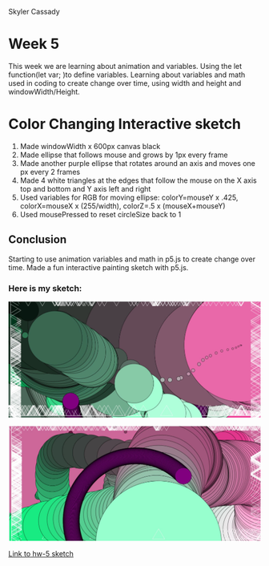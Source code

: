 Skyler Cassady

# Week 5
This week we are learning about animation and variables.  Using the let function(let var; )to define variables.  Learning about variables and math used in coding to create change over time, using width and height and windowWidth/Height.

# Color Changing Interactive sketch
1. Made windowWidth x 600px canvas black
2. Made ellipse that follows mouse and grows by 1px every frame
3. Made another purple ellipse that rotates around an axis and moves one px every 2 frames
4. Made 4 white triangles at the edges that follow the mouse on the X axis top and bottom and Y axis left and right
5. Used variables for RGB for moving ellipse: colorY=mouseY x .425, colorX=mouseX x (255/width), colorZ=.5 x (mouseX+mouseY)
6. Used mousePressed to reset circleSize back to 1

## Conclusion

Starting to use animation variables and math in p5.js to create change over time.  Made a fun interactive painting sketch with p5.js.

### Here is my sketch:
![hw-5 sketch](imgs/hw-5sketch.JPG)

![hw-5 sketch2](imgs/hw-5sketch2.JPG)

[Link to hw-5 sketch](cassadys.github.io/120-work/hw-5)
